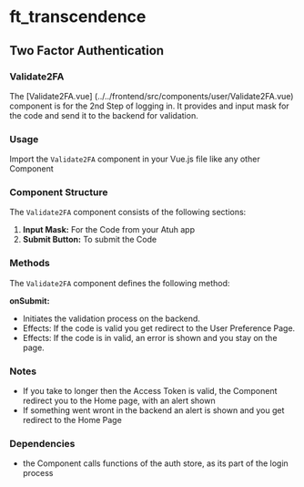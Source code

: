 # ft_transcendence
## Two Factor Authentication
### Validate2FA
The [Validate2FA.vue] (../../frontend/src/components/user/Validate2FA.vue) component is for the 2nd Step of logging in. It provides and input mask for the code and send it to the backend for validation.   

### Usage
Import the `Validate2FA` component in your Vue.js file like any other Component


### Component Structure
The `Validate2FA` component consists of the following sections:  
1. **Input Mask:**  For the Code from your Atuh app
2. **Submit Button:**  To submit the Code

### Methods
The `Validate2FA` component defines the following method:

**onSubmit:**
- Initiates the validation process on the backend.  
- Effects: If the code is valid you get redirect to the User Preference Page.  
- Effects: If the code is in valid, an error is shown and you stay on the page.  
### Notes
- If you take to longer then the Access Token is valid, the Component redirect you to the Home page, with an alert shown
- If something went wront in the backend an alert is shown and you get redirect to the Home Page

### Dependencies
- the Component calls functions of the auth store, as its part of the login process
